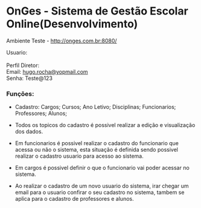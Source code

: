 # OnGes - Sistema de Gestão Escolar Online(Desenvolvimento)

Ambiente Teste - http://onges.com.br:8080/

Usuario:<br>
<br>
Perfil Diretor:<br>
Email: hugo.rocha@yopmail.com<br>
Senha: Teste@123<br>

### Funções:

- Cadastro:
    Cargos;
    Cursos;
    Ano Letivo;
    Disciplinas;
    Funcionarios;
    Professores;
    Alunos;

- Todos os topicos do cadastro é possivel realizar a edição e visualização dos dados.
- Em funcionarios é possivel realizar o cadastro do funcionario que acessa ou não o sistema, esta situação é definida sendo possivel realizar o cadastro usuario para acesso ao sistema.
- Em cargos é possivel definir o que o funcionario vai poder acessar no sistema.
- Ao realizar o cadastro de um novo usuario do sistema, irar chegar um email para o usuario confirar o seu cadastro no sistema, tambem se aplica para o cadastro de professores e alunos.
